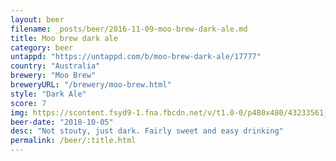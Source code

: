 ```yaml
---
layout: beer
filename: _posts/beer/2016-11-09-moo-brew-dark-ale.md
title: Moo brew dark ale
category: beer
untappd: "https://untappd.com/b/moo-brew-dark-ale/17777"
country: "Australia"
brewery: "Moo Brew"
breweryURL: "/brewery/moo-brew.html"
style: "Dark Ale"
score: 7
img: https://scontent.fsyd9-1.fna.fbcdn.net/v/t1.0-0/p480x480/43233561_10156603261163745_2582852190599118848_o.jpg?_nc_cat=107&_nc_sid=e007fa&_nc_ohc=_AFOFnQ5H28AX_3kjnK&_nc_ht=scontent.fsyd9-1.fna&_nc_tp=6&oh=0e9f945eb1f50b4acda2294a1578bb00&oe=5F49A445
beer-date: "2018-10-05"
desc: "Not stouty, just dark. Fairly sweet and easy drinking"
permalink: /beer/:title.html
---
```

